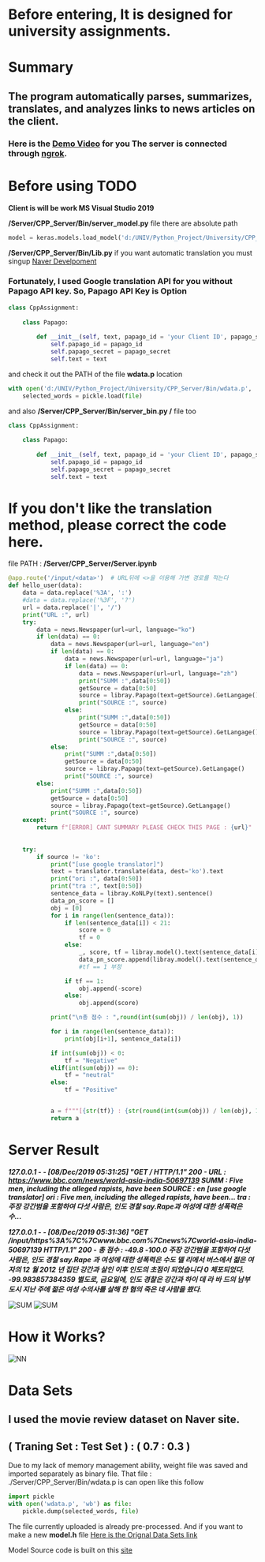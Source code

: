 # **Before entering, It is designed for university assignments.**

# Summary

## The program automatically parses, summarizes, translates, and analyzes links to news articles on the client.
### Here is the [Demo Video](https://www.youtube.com/watch?v=oADv6G2cCwk) for you The server is connected through [ngrok](https://ngrok.com/).

# Before using TODO

**Client is will be work MS Visual Studio 2019**


**/Server/CPP_Server/Bin/server_model.py** file there are absolute path

```python
model = keras.models.load_model('d:/UNIV/Python_Project/University/CPP_Server/Bin/model.h5')
```

**/Server/CPP_Server/Bin/Lib.py** if you want automatic translation you must singup [Naver Develpoment](https://developers.naver.com/main/) 

### **Fortunately, I used Google translation API for you without Papago API key.** So, Papago API Key is Option

```python
class CppAssignment:
    
    class Papago:
        
        def __init__(self, text, papago_id = 'your Client ID', papago_secret = 'your Client Secret'):
            self.papago_id = papago_id
            self.papago_secret = papago_secret
            self.text = text
```

and check it out the PATH of the file **wdata.p** location

```python
with open('d:/UNIV/Python_Project/University/CPP_Server/Bin/wdata.p', 'rb') as file:
    selected_words = pickle.load(file)
```

and also **/Server/CPP_Server/Bin/server_bin.py /** file too

```python
class CppAssignment:
    
    class Papago:
        
        def __init__(self, text, papago_id = 'your Client ID', papago_secret = 'your Client Secret'):
            self.papago_id = papago_id
            self.papago_secret = papago_secret
            self.text = text
```

# If you don't like the translation method, please correct the code here.

file PATH : **/Server/CPP_Server/Server.ipynb**

```python
@app.route('/input/<data>')  # URL뒤에 <>을 이용해 가변 경로를 적는다
def hello_user(data):
    data = data.replace('%3A', ':')
    #data = data.replace('%3F', '?')
    url = data.replace('|', '/')
    print("URL :", url)
    try:
        data = news.Newspaper(url=url, language="ko")
        if len(data) == 0:
            data = news.Newspaper(url=url, language="en")
            if len(data) == 0:
                data = news.Newspaper(url=url, language="ja")
                if len(data) == 0:
                    data = news.Newspaper(url=url, language="zh")
                    print("SUMM :",data[0:50])
                    getSource = data[0:50]
                    source = libray.Papago(text=getSource).GetLangage()
                    print("SOURCE :", source)
                else:
                    print("SUMM :",data[0:50])
                    getSource = data[0:50]
                    source = libray.Papago(text=getSource).GetLangage()
                    print("SOURCE :", source)
            else:
                print("SUMM :",data[0:50])
                getSource = data[0:50]
                source = libray.Papago(text=getSource).GetLangage()
                print("SOURCE :", source)
        else:
            print("SUMM :",data[0:50])
            getSource = data[0:50]
            source = libray.Papago(text=getSource).GetLangage()
            print("SOURCE :", source)
    except:
        return f"[ERROR] CANT SUMMARY PLEASE CHECK THIS PAGE : {url}"
    
    
    try:
        if source != 'ko':
            print("[use google translator]")
            text = translator.translate(data, dest='ko').text
            print("ori :", data[0:50])
            print("tra :", text[0:50])
            sentence_data = libray.KoNLPy(text).sentence()
            data_pn_score = []
            obj = [0]
            for i in range(len(sentence_data)):
                if len(sentence_data[i]) < 21:
                    score = 0
                    tf = 0
                else:
                    _, score, tf = libray.model().text(sentence_data[i])
                    data_pn_score.append(libray.model().text(sentence_data[i])[1:])
                    #tf == 1 부정

                if tf == 1:
                    obj.append(-score)
                else:
                    obj.append(score)

            print("\n총 점수 : ",round(int(sum(obj)) / len(obj), 1))

            for i in range(len(sentence_data)):
                print(obj[i+1], sentence_data[i])

            if int(sum(obj)) < 0:
                tf = "Negative"
            elif(int(sum(obj)) == 0):
                tf = "neutral"
            else:
                tf = "Positive"


            a = f"""[{str(tf)} : {str(round(int(sum(obj)) / len(obj), 1))}] ************** {str(text)}"""
            return a
```

# Server Result
***127.0.0.1 - - [08/Dec/2019 05:31:25] "GET / HTTP/1.1" 200 -
URL : https://www.bbc.com/news/world-asia-india-50697139
SUMM : Five men, including the alleged rapists, have been
SOURCE : en
[use google translator]
ori : Five men, including the alleged rapists, have been...
tra : 주장 강간범을 포함하여 다섯 사람은, 인도 경찰 say.Rape과 여성에 대한 성폭력은 수...***

***127.0.0.1 - - [08/Dec/2019 05:31:36] "GET /input/https%3A%7C%7Cwww.bbc.com%7Cnews%7Cworld-asia-india-50697139 HTTP/1.1" 200 -
총 점수 :  -49.8
-100.0 주장 강간범을 포함하여 다섯 사람은, 인도 경찰 say.Rape 과 여성에 대한 성폭력은 수도 델 리에서 버스에서 젊은 여자의 12 월 2012 년 집단 강간과 살인 이후 인도의 초점이 되었습니다
0 체포되었다.
-99.983857384359 별도로, 금요일에, 인도 경찰은 강간과 하이 데 라 바 드의 남부 도시 지난 주에 젊은 여성 수의사를 살해 한 혐의 죽은 네 사람을 쐈다.***

![SUM](https://github.com/Seungup/NASA/blob/master/2019-11-12-%EC%84%9C%EB%B2%84-%EB%B2%88%EC%97%AD%EA%B8%B0%EB%8A%A5-%EC%8B%9C%ED%98%84.png)
![SUM](https://github.com/Seungup/NASA/blob/master/2019-11-21-%EC%84%9C%EB%B2%84-%EB%B0%8F-%EC%9B%B9-%EA%B5%AC%EB%8F%99%EC%8B%9C%ED%98%84.png)
#
#
# How it Works?

![NN](https://github.com/Seungup/NASA/blob/master/NN.png)

# Data Sets

## I used the movie review dataset on Naver site.

## ( Traning Set : Test Set ) : ( 0.7 : 0.3 )
Due to my lack of memory management ability, weight file was saved and imported separately as binary file.
That file : ./Server/CPP_Server/Bin/wdata.p 
is can open like this follow

```python
import pickle
with open('wdata.p', 'wb') as file:
    pickle.dump(selected_words, file)
```
 The file currently uploaded is already pre-processed. And if you want to make a new **model.h** file 
 [Here is the Orignal Data Sets link](https://github.com/e9t/nsmc/)
 
Model Source code is built on this [site](https://cyc1am3n.github.io/2018/11/10/classifying_korean_movie_review.html)
